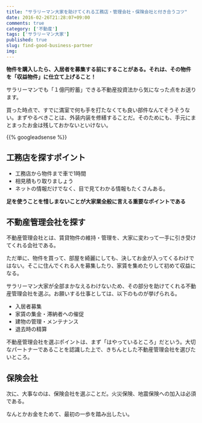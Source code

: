 ```yaml
---
title: "サラリーマン大家を助けてくれる工務店・管理会社・保険会社と付き合うコツ"
date: 2016-02-26T21:28:07+09:00
comments: true
category: ['不動産']
tags: ['サラリーマン大家']
published: true
slug: find-good-business-partner
img:
---
```


**物件を購入したら、入居者を募集する前にすることがある。それは、その物件を「収益物件」に仕立て上げること！**

サラリーマンでも「１億円貯蓄」できる不動産投資法から気になった点をお送ります。

買った時点で、すでに満室で何も手を打たなくても良い部件なんてそうそうない。まずやるべきことは、外装内装を修繕することだ。そのためにも、手元にまとまったお金は残しておかないといけない。

<!--more-->
{{% googleadsense %}}


## 工務店を探すポイント

- 工務店から物件まで車で1時間
- 相見積もり取りましょう
- ネットの情報だけでなく、目で見てわかる情報もたくさんある。

**足を使うことを惜しまないことが大家業全般に言える重要なポイントである**


## 不動産管理会社を探す

不動産管理会社とは、賃貸物件の維持・管理を、大家に変わって一手に引き受けてくれる会社である。

ただ単に、物件を買って、部屋を綺麗にしても、決してお金が入ってくるわけではない。そこに住んでくれる人を募集したり、家賃を集めたりして初めて収益になる。

サラリーマン大家が全部まかなえるわけないため、その部分を助けてくれる不動産管理会社を選ぶ。お願いする仕事としては、以下のものが挙げられる。

- 入居者募集
- 家賃の集金・滞納者への催促
- 建物の管理・メンテナンス
- 退去時の精算

不動産管理会社を選ぶポイントは、まず「はやっているところ」だという。大切なパートナーであることを認識した上で、きちんとした不動産管理会社を選びたいところ。

## 保険会社

次に、大事なのは、保険会社を選ぶことだ。火災保険、地震保険への加入は必須である。


なんとかお金をためて、最初の一歩を踏み出したい。
